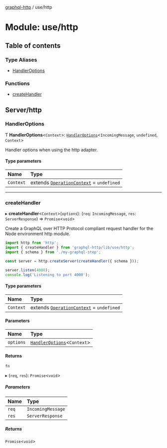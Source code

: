 [graphql-http](../README.md) / use/http

# Module: use/http

## Table of contents

### Type Aliases

- [HandlerOptions](use_http.md#handleroptions)

### Functions

- [createHandler](use_http.md#createhandler)

## Server/http

### HandlerOptions

Ƭ **HandlerOptions**<`Context`\>: [`HandlerOptions`](../interfaces/handler.HandlerOptions.md)<`IncomingMessage`, `undefined`, `Context`\>

Handler options when using the http adapter.

#### Type parameters

| Name | Type |
| :------ | :------ |
| `Context` | extends [`OperationContext`](handler.md#operationcontext) = `undefined` |

___

### createHandler

▸ **createHandler**<`Context`\>(`options`): (`req`: `IncomingMessage`, `res`: `ServerResponse`) => `Promise`<`void`\>

Create a GraphQL over HTTP Protocol compliant request handler for
the Node environment http module.

```js
import http from 'http';
import { createHandler } from 'graphql-http/lib/use/http';
import { schema } from './my-graphql-step';

const server = http.createServer(createHandler({ schema }));

server.listen(4000);
console.log('Listening to port 4000');
```

#### Type parameters

| Name | Type |
| :------ | :------ |
| `Context` | extends [`OperationContext`](handler.md#operationcontext) = `undefined` |

#### Parameters

| Name | Type |
| :------ | :------ |
| `options` | [`HandlerOptions`](use_http.md#handleroptions)<`Context`\> |

#### Returns

`fn`

▸ (`req`, `res`): `Promise`<`void`\>

##### Parameters

| Name | Type |
| :------ | :------ |
| `req` | `IncomingMessage` |
| `res` | `ServerResponse` |

##### Returns

`Promise`<`void`\>
